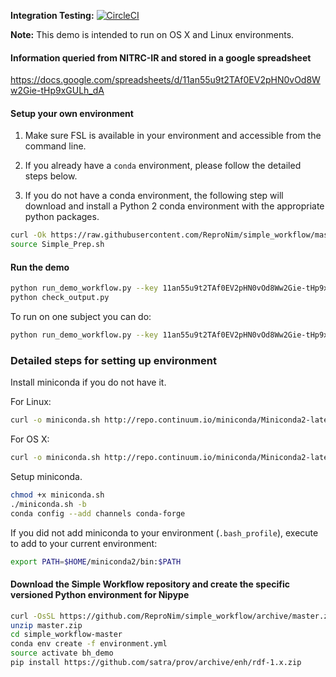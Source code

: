 **Integration Testing:** [![CircleCI](https://circleci.com/gh/ReproNim/simple_workflow.svg?style=svg)](https://circleci.com/gh/ReproNim/simple_workflow)

**Note:** This demo is intended to run on OS X and Linux environments.

#### Information queried from NITRC-IR and stored in a google spreadsheet
https://docs.google.com/spreadsheets/d/11an55u9t2TAf0EV2pHN0vOd8Ww2Gie-tHp9xGULh_dA

#### Setup your own environment
1. Make sure FSL is available in your environment and accessible from the command line.

2. If you already have a `conda` environment, please follow the detailed steps below. 

3. If you do not have a conda environment, the following step will download and install a Python 2 conda environment with the appropriate python packages. 

```bash
curl -Ok https://raw.githubusercontent.com/ReproNim/simple_workflow/master/Simple_Prep.sh
source Simple_Prep.sh
```

#### Run the demo

```bash
python run_demo_workflow.py --key 11an55u9t2TAf0EV2pHN0vOd8Ww2Gie-tHp9xGULh_dA
python check_output.py
```

To run on one subject you can do:
```bash
python run_demo_workflow.py --key 11an55u9t2TAf0EV2pHN0vOd8Ww2Gie-tHp9xGULh_dA -n 1
```

### Detailed steps for setting up environment

Install miniconda if you do not have it.

For Linux:
```bash
curl -o miniconda.sh http://repo.continuum.io/miniconda/Miniconda2-latest-Linux-x86_64.sh
```

For OS X:
```bash
curl -o miniconda.sh http://repo.continuum.io/miniconda/Miniconda2-latest-MacOSX-x86_64.sh
```

Setup miniconda.
```bash
chmod +x miniconda.sh
./miniconda.sh -b
conda config --add channels conda-forge
```

If you did not add miniconda to your environment (`.bash_profile`), execute to add to your current environment:
```bash
export PATH=$HOME/miniconda2/bin:$PATH
```

#### Download the Simple Workflow repository and create the specific versioned Python environment for Nipype
```bash
curl -OsSL https://github.com/ReproNim/simple_workflow/archive/master.zip
unzip master.zip
cd simple_workflow-master
conda env create -f environment.yml
source activate bh_demo
pip install https://github.com/satra/prov/archive/enh/rdf-1.x.zip
```
